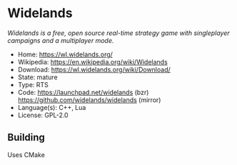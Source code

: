 # Widelands

_Widelands is a free, open source real-time strategy game with singleplayer campaigns and a multiplayer mode._

- Home: https://wl.widelands.org/
- Wikipedia: https://en.wikipedia.org/wiki/Widelands
- Download: https://wl.widelands.org/wiki/Download/
- State: mature
- Type: RTS 
- Code: https://launchpad.net/widelands (bzr) https://github.com/widelands/widelands (mirror)
- Language(s): C++, Lua
- License: GPL-2.0

## Building

Uses CMake

